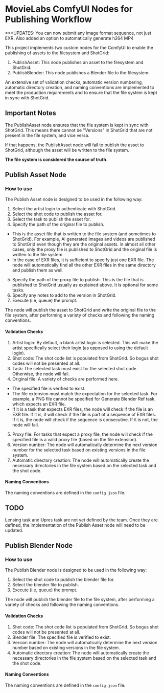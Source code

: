 # MovieLabs ComfyUI Nodes for Publishing Workflow


***UPDATES:  You can now submit any image format sequence, not just EXR.  Also added an option to automatically generate h264 MP4

This project implements two custom nodes for the ComfyUI to enable the publishing of assets to the filesystem and ShotGrid:

1. PublishAsset: This node publishes an asset to the filesystem and ShotGrid.
2. PublishBlender: This node publishes a Blender file to the filesystem.

An extensive set of validation checks, automatic version numbering, automatic directory creation, and naming conventions are implemented to meet the production requirements and to ensure that the file system is kept in sync with ShotGrid.

## Important Notes

The PublishAsset node ensures that the file system is kept in sync with ShotGrid. This means there cannot be "Versions" in ShotGrid that are not present in the file system, and vice versa.

If that happens, the PublishAsset node will fail to publish the asset to ShotGrid, although the asset will be written to the file system.

<b>The file system is considered the source of truth.</b>

## Publish Asset Node

### How to use

The Publish Asset node is designed to be used in the following way:

1. Select the artist login to authenticate with ShotGrid.
2. Select the shot code to publish the asset for.
3. Select the task to publish the asset for.
4. Specify the path of the original file to publish. 
- This is the asset file that is written to the file system (and sometimes to ShotGrid). For example, AI generated images and videos are published to ShotGrid even though they are the original assets. In almost all other cases, only the proxy file is published to ShotGrid and the original file is written to the file system.
- In the case of EXR files, it is sufficient to specify just one EXR file. The node will automatically find all the other EXR files in the same directory and publish them as well.
5. Specify the path of the proxy file to publish. This is the file that is published to ShotGrid usually as explained above. It is optional for some tasks.
6. Specify any notes to add to the version in ShotGrid.
7. Execute (i.e, queue) the prompt. 

The node will publish the asset to ShotGrid and write the original file to the file system, after performing a variety of checks and following the naming conventions.

#### Validation Checks

1. Artist login: By default, a blank artist login is selected. This will make the artist specifically select their login (as opposed to using the default login).
2. Shot code: The shot code list is populated from ShotGrid. So bogus shot codes will not be presented at all.
3. Task: The selected task must exist for the selected shot code. Otherwise, the node will fail.
4. Original file: A variety of checks are performed here.
- The specified file is verified to exist. 
- The file extension must match the expectation for the selected task. For example, a PNG file cannot be specified for Generate Blender Ref task, which expects an EXR file.
- If it is a task that expects EXR files, the node will check if the file is an EXR file. If it is, it will check if the file is part of a sequence of EXR files. If it is, the node will check if the sequence is consecutive. If it is not, the node will fail.
5. Proxy file: For tasks that expect a proxy file, the node will check if the specified file is a valid proxy file (based on the file extension).
6. Version number: The node will automatically determine the next version number for the selected task based on existing versions in the file system.
7. Automatic directory creation: The node will automatically create the necessary directories in the file system based on the selected task and the shot code.

#### Naming Conventions

The naming conventions are defined in the `config.json` file.


## TODO
Lensing task and Upres task are not yet defined by the team. Once they are defined, the implementation of the Publish Asset node will need to be updated.


## Publish Blender Node

### How to use

The Publish Blender node is designed to be used in the following way:

1. Select the shot code to publish the blender file for.
2. Select the blender file to publish.
3. Execute (i.e, queue) the prompt.

The node will publish the blender file to the file system, after performing a variety of checks and following the naming conventions.

#### Validation Checks

1. Shot code: The shot code list is populated from ShotGrid. So bogus shot codes will not be presented at all.
2. Blender file: The specified file is verified to exist.
3. Version number: The node will automatically determine the next version number based on existing versions in the file system.
4. Automatic directory creation: The node will automatically create the necessary directories in the file system based on the selected task and the shot code.

#### Naming Conventions

The naming conventions are defined in the `config.json` file.


